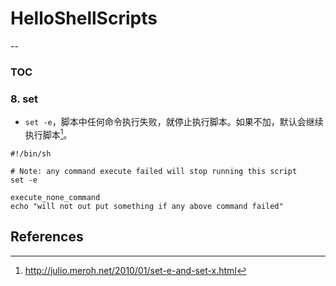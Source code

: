 # HelloShellScripts
--

### TOC

### 8. set

* `set -e`，脚本中任何命令执行失败，就停止执行脚本。如果不加，默认会继续执行脚本[^1]。

```
#!/bin/sh

# Note: any command execute failed will stop running this script
set -e

execute_none_command
echo "will not out put something if any above command failed"
```


References
--

[^1]: http://julio.meroh.net/2010/01/set-e-and-set-x.html